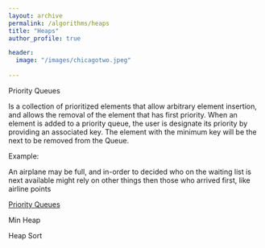 ```yaml
---
layout: archive
permalink: /algorithms/heaps
title: "Heaps"
author_profile: true

header:
  image: "/images/chicagotwo.jpeg"
  
---
```



Priority Queues

Is a collection of prioritized elements that allow arbitrary element insertion, and allows the removal of the element that has first priority. When an element is added to a priority queue, the user is designate its priority by providing an associated key. The element with the minimum key will be the next to be removed from the Queue.

Example:

An airplane may be full, and in-order to decided who on the waiting list is next available might rely on other things then those who arrived first, like airline points 

[Priority Queues](https://devintheengineer.com/algorithms/heaps/priority_queues)


Min Heap


Heap Sort

